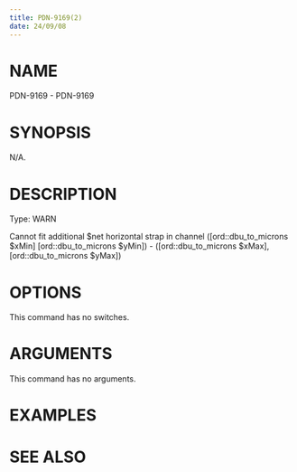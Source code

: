 ```yaml
---
title: PDN-9169(2)
date: 24/09/08
---
```


# NAME

PDN-9169 - PDN-9169

# SYNOPSIS

N/A.

# DESCRIPTION

Type: WARN

Cannot fit additional $net horizontal strap in channel ([ord::dbu_to_microns $xMin] [ord::dbu_to_microns $yMin]) - ([ord::dbu_to_microns $xMax], [ord::dbu_to_microns $yMax])

# OPTIONS

This command has no switches.

# ARGUMENTS

This command has no arguments.

# EXAMPLES

# SEE ALSO
